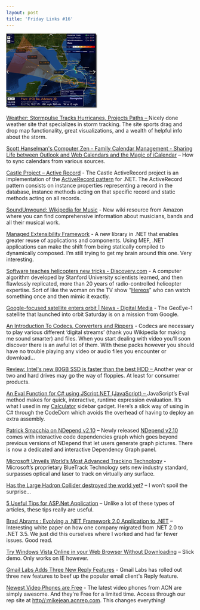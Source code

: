 ```yaml
---
layout: post  
title: 'Friday Links #16'
---
```

[![image](/cdn/images/blog/FridayLinks16_907F/image_thumb.png)](/cdn/images/blog/FridayLinks16_907F/image.png)

[Weather: Stormpulse Tracks Hurricanes, Projects Paths – ](http://lifehacker.com/5046774/stormpulse-tracks-hurricanes-projects-paths)Nicely done weather site that specializes in storm tracking. The site sports drag and drop map functionality, great visualizations, and a wealth of helpful info about the storm.

[Scott Hanselman's Computer Zen - Family Calendar Management - Sharing Life between Outlook and Web Calendars and the Magic of iCalendar](http://www.hanselman.com/blog/FamilyCalendarManagementSharingLifeBetweenOutlookAndWebCalendarsAndTheMagicOfICalendar.aspx) – How to sync calendars from various sources.

[Castle Project – Active Record](http://castleproject.org/activerecord/index.html) - The Castle ActiveRecord project is an implementation of the [ActiveRecord pattern](http://en.wikipedia.org/wiki/Active_record) for .NET. The ActiveRecord pattern consists on instance properties representing a record in the database, instance methods acting on that specific record and static methods acting on all records.

[SoundUnwound: Wikipedia for Music](http://www.makeuseof.com/dir/soundunwound-wikipedi-fo-music/) - New wiki resource from Amazon where you can find comprehensive information about musicians, bands and all their musical work.

[Managed Extensibility Framework](http://www.codeplex.com/MEF) - A new library in .NET that enables greater reuse of applications and components. Using MEF, .NET applications can make the shift from being statically compiled to dynamically composed. I’m still trying to get my brain around this one. Very interesting.

[Software teaches helicopters new tricks - Discovery.com](http://www.msnbc.msn.com/id/26567526/) - A computer algorithm developed by Stanford University scientists learned, and then flawlessly replicated, more than 20 years of radio-controlled helicopter expertise. Sort of like the woman on the TV show “[Hereos](http://www.heroes-tv.com/modules/news/)” who can watch something once and then mimic it exactly. 

[Google-focused satellite enters orbit | News - Digital Media](http://news.cnet.com/8301-1023_3-10034476-93.html?part=rss&subj=news&tag=2547-1_3-0-5) - The GeoEye-1 satellite that launched into orbit Saturday is on a mission from Google.

[An Introduction To Codecs, Converters and Rippers](http://www.makeuseof.com/tag/an-introduction-to-codecs-converters-and-rippers/) - Codecs are necessary to play various different ‘digital streams’ (thank you Wikipedia for making me sound smarter) and files. When you start dealing with video you’ll soon discover there is an awful lot of them. With these packs however you should have no trouble playing any video or audio files you encounter or download…

[Review: Intel's new 80GB SSD is faster than the best HDD – ](http://www.computerworld.com/action/article.do?command=viewArticleBasic&articleId=9114285&source=rss_news10)Another year or two and hard drives may go the way of floppies. At least for consumer products.

[An Eval Function for C# using JScript.NET (JavaScript) – ](http://odetocode.com/Articles/80.aspx)JavaScript’s Eval method makes for quick, interactive, runtime expression evaluation. It’s what I used in my [Calculator](/blog/post/2008/08/26/vista-calculator-gadget-updated) sidebar gadget. Here’s a slick way of using in C# through the CodeDom which avoids the overhead of having to deploy an extra assembly.

[Patrick Smacchia on NDepend v2.10](http://codebetter.com/blogs/patricksmacchia/default.aspx) – Newly released [NDepend v2.10](http://www.NDepend.com) comes with interactive code dependencies graph which goes beyond previous versions of NDepend that let users generate graph pictures. There is now a dedicated and interactive Dependency Graph panel.

[Microsoft Unveils World’s Most Advanced Tracking Technology](http://www.microsoft.com/presspass/press/2008/sep08/09-09BlueTrackPR.mspx) - Microsoft’s proprietary BlueTrack Technology sets new industry standard, surpasses optical and laser to track on virtually any surface.

[Has the Large Hadron Collider destroyed the world yet?](http://hasthelargehadroncolliderdestroyedtheworldyet.com/) – I won’t spoil the surprise…

[5 Useful Tips for ASP.Net Application](http://www.codedigest.com/Articles/ASPNET/128_5_Useful_Tips_for_ASPNet_Application.aspx) – Unlike a lot of these types of articles, these tips really are useful.

[Brad Abrams : Evolving a .NET Framework 2.0 Application to .NET](http://blogs.msdn.com/brada/archive/2008/09/10/evolving-a-net-framework-2-0-application-to-net-framework-3-5.aspx) – Interesting white paper on how one company migrated from .NET 2.0 to .NET 3.5. We just did this ourselves where I worked and had far fewer issues. Good read.

[Try Windows Vista Online in your Web Browser Without Downloading](http://www.labnol.org/software/try-windows-vista-online-brower/4497/) – Slick demo. Only works on IE however.

[Gmail Labs Adds Three New Reply Features](http://lifehacker.com/5048669/gmail-labs-adds-three-new-reply-features) - Gmail Labs has rolled out three new features to beef up the popular email client's Reply feature.

[Newest Video Phones are Free](http://myacn.com) - The latest video phones from ACN are simply awesome. And they're Free for a limited time. Access through our rep site at [http//:mikejean.acnrep.com](http://mikejean.acnrep.com). This changes everything!
